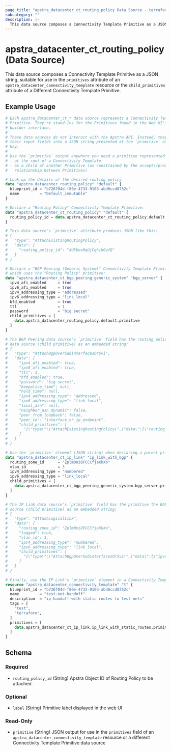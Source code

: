 ```yaml
---
page_title: "apstra_datacenter_ct_routing_policy Data Source - terraform-provider-apstra"
subcategory: ""
description: |-
  This data source composes a Connectivity Template Primitive as a JSON string, suitable for use in the primitives attribute of an apstra_datacenter_connectivity_template resource or the child_primitives attribute of a Different Connectivity Template Primitive.
---
```


# apstra_datacenter_ct_routing_policy (Data Source)

This data source composes a Connectivity Template Primitive as a JSON string, suitable for use in the `primitives` attribute of an `apstra_datacenter_connectivity_template` resource or the `child_primitives` attribute of a Different Connectivity Template Primitive.

## Example Usage

```terraform
# Each apstra_datacenter_ct_* data source represents a Connectivity Template
# Primitive. They're stand-ins for the Primitives found in the Web UI's CT
# builder interface.
#
# These data sources do not interact with the Apstra API. Instead, they assemble
# their input fields into a JSON string presented at the `primitive` attribute
# key.
#
# Use the `primitive` output anywhere you need a primitive represented as JSON:
# - at the root of a Connectivity Template
# - as a child of another Primitive (as constrained by the accepts/produces
#   relationship between Primitives)

# Look up the details of the desired routing policy
data "apstra_datacenter_routing_policy" "default" {
  blueprint_id = "b726704d-f80e-4733-9103-abd6ccd8752c"
  name         = "Default_immutable"
}

# Declare a "Routing Policy" Connectivity Template Primitive:
data "apstra_datacenter_ct_routing_policy" "default" {
  routing_policy_id = data.apstra_datacenter_ct_routing_policy.default.id
}

# This data source's `primitive` attribute produces JSON like this:
# {
#   "type": "AttachExistingRoutingPolicy",
#   "data": {
#     "routing_policy_id": "Xd5Uoo8qUjCqhihGafQ"
#   }
# }

# Declare a "BGP Peering (Generic System)" Connectivity Template Primitive
# which uses the "Routing Policy" primitive:
data "apstra_datacenter_ct_bgp_peering_generic_system" "bgp_server" {
  ipv4_afi_enabled     = true
  ipv6_afi_enabled     = true
  ipv4_addressing_type = "addressed"
  ipv6_addressing_type = "link_local"
  bfd_enabled          = true
  ttl                  = 1
  password             = "big secret"
  child_primitives = [
    data.apstra_datacenter_routing_policy.default.primitive
  ]
}

# The BGP Peering data source's `primitive` field has the routing policy
# data source (child primitive) as an embedded string:
# {
#   "type": "AttachBgpOverSubinterfacesOrSvi",
#   "data": {
#     "ipv4_afi_enabled": true,
#     "ipv6_afi_enabled": true,
#     "ttl": 1,
#     "bfd_enabled": true,
#     "password": "big secret",
#     "keepalive_time": null,
#     "hold_time": null,
#     "ipv4_addressing_type": "addressed",
#     "ipv6_addressing_type": "link_local",
#     "local_asn": null,
#     "neighbor_asn_dynamic": false,
#     "peer_from_loopback": false,
#     "peer_to": "interface_or_ip_endpoint",
#     "child_primitives": [
#       "{\"type\":\"AttachExistingRoutingPolicy\",\"data\":{\"routing_policy_id\":\"Xd5Uoo8qUjCqhihGafQ\"}}"
#     ]
#   }
# }

# Use the `primitive` element (JSON string) when declaring a parent primitive:
data "apstra_datacenter_ct_ip_link" "ip_link_with_bgp" {
  routing_zone_id      = "Zplm0niOFCCCfjaXkXo"
  vlan_id              = 3
  ipv4_addressing_type = "numbered"
  ipv6_addressing_type = "link_local"
  child_primitives = [
    data.apstra_datacenter_ct_bgp_peering_generic_system.bgp_server.primitive,
  ]
}

# The IP Link data source's `primitive` field has the primitive the BGP data
# source (child primitive) as an embedded string:
# {
#   "type": "AttachLogicalLink",
#   "data": {
#     "routing_zone_id": "Zplm0niOFCCCfjaXkXo",
#     "tagged": true,
#     "vlan_id": 3,
#     "ipv4_addressing_type": "numbered",
#     "ipv6_addressing_type": "link_local",
#     "child_primitives": [
#       "{\"type\":\"AttachBgpOverSubinterfacesOrSvi\",\"data\":{\"ipv4_afi_enabled\":true,\"ipv6_afi_enabled\":true,\"ttl\":1,\"bfd_enabled\":true,\"password\":\"big secret\",\"keepalive_time\":null,\"hold_time\":null,\"ipv4_addressing_type\":\"addressed\",\"ipv6_addressing_type\":\"link_local\",\"local_asn\":null,\"neighbor_asn_dynamic\":false,\"peer_from_loopback\":false,\"peer_to\":\"interface_or_ip_endpoint\",\"child_primitives\":[\"{\\\"type\\\":\\\"AttachExistingRoutingPolicy\\\",\\\"data\\\":{\\\"routing_policy_id\\\":\\\"Xd5Uoo8qUjCqhihGafQ\\\"}}\"]}}"
#     ]
#   }
# }

# Finally, use the IP Link's `primitive` element in a Connectivity Template:
resource "apstra_datacenter_connectivity_template" "t" {
  blueprint_id = "b726704d-f80e-4733-9103-abd6ccd8752c"
  name         = "test-net-handoff"
  description  = "ip handoff with static routes to test nets"
  tags = [
    "test",
    "terraform",
  ]
  primitives = [
    data.apstra_datacenter_ct_ip_link.ip_link_with_static_routes.primitive
  ]
}
```

<!-- schema generated by tfplugindocs -->
## Schema

### Required

- `routing_policy_id` (String) Apstra Object ID of Routing Policy to be attached.

### Optional

- `label` (String) Primitive label displayed in the web UI

### Read-Only

- `primitive` (String) JSON output for use in the `primitives` field of an `apstra_datacenter_connectivity_template` resource or a different Connectivity Template Primitive data source
